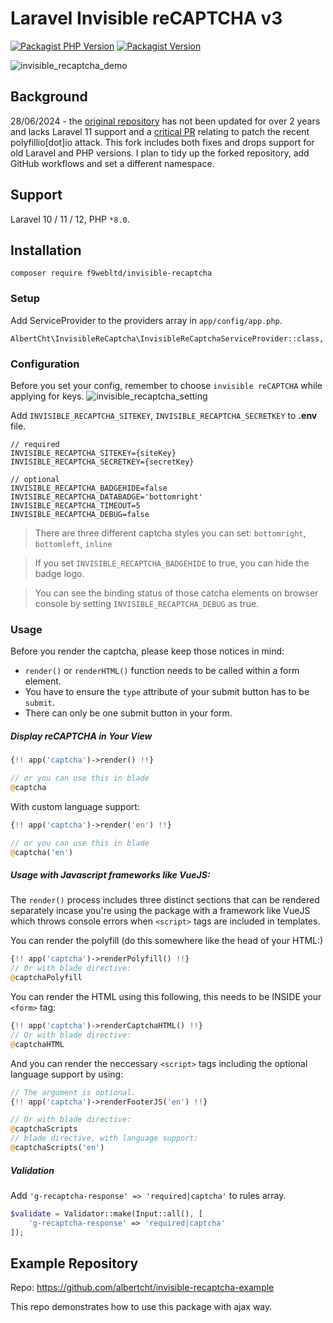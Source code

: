 Laravel Invisible reCAPTCHA v3
==========
[![Packagist PHP Version](https://img.shields.io/packagist/php-v/f9webltd/invisible-recaptcha?style=flat-square)](https://packagist.org/packages/f9webltd/invisible-recaptcha)
[![Packagist Version](https://img.shields.io/packagist/v/f9webltd/invisible-recaptcha?style=flat-square)](https://packagist.org/packages/f9webltd/invisible-recaptcha)

![invisible_recaptcha_demo](http://i.imgur.com/1dZ9XKn.png)

## Background

28/06/2024 - the [original repository](https://github.com/albertcht/invisible-recaptcha) has not been updated for over 2 years and lacks Laravel 11 support and a [critical PR](https://github.com/albertcht/invisible-recaptcha/pull/173) relating to patch the recent polyfillio[dot]io attack. This fork includes both fixes and drops support for old Laravel and PHP versions. I plan to tidy up the forked repository, add GitHub workflows and set a different namespace.

## Support

Laravel 10 / 11 / 12, PHP `*8.0`.

## Installation

```
composer require f9webltd/invisible-recaptcha
```

### Setup

Add ServiceProvider to the providers array in `app/config/app.php`.

```
AlbertCht\InvisibleReCaptcha\InvisibleReCaptchaServiceProvider::class,
```

### Configuration
Before you set your config, remember to choose `invisible reCAPTCHA` while applying for keys.
![invisible_recaptcha_setting](http://i.imgur.com/zIAlKbY.jpg)

Add `INVISIBLE_RECAPTCHA_SITEKEY`, `INVISIBLE_RECAPTCHA_SECRETKEY` to **.env** file.

```
// required
INVISIBLE_RECAPTCHA_SITEKEY={siteKey}
INVISIBLE_RECAPTCHA_SECRETKEY={secretKey}

// optional
INVISIBLE_RECAPTCHA_BADGEHIDE=false
INVISIBLE_RECAPTCHA_DATABADGE='bottomright'
INVISIBLE_RECAPTCHA_TIMEOUT=5
INVISIBLE_RECAPTCHA_DEBUG=false
```

> There are three different captcha styles you can set: `bottomright`, `bottomleft`, `inline`

> If you set `INVISIBLE_RECAPTCHA_BADGEHIDE` to true, you can hide the badge logo.

> You can see the binding status of those catcha elements on browser console by setting `INVISIBLE_RECAPTCHA_DEBUG` as true.

### Usage

Before you render the captcha, please keep those notices in mind:

* `render()` or `renderHTML()` function needs to be called within a form element.
* You have to ensure the `type` attribute of your submit button has to be `submit`.
* There can only be one submit button in your form.

##### Display reCAPTCHA in Your View

```php
{!! app('captcha')->render() !!}

// or you can use this in blade
@captcha
```

With custom language support:

```php
{!! app('captcha')->render('en') !!}

// or you can use this in blade
@captcha('en')
```

##### Usage with Javascript frameworks like VueJS:

The `render()` process includes three distinct sections that can be rendered separately incase you're using the package with a framework like VueJS which throws console errors when `<script>` tags are included in templates.

You can render the polyfill (do this somewhere like the head of your HTML:)

```php
{!! app('captcha')->renderPolyfill() !!}
// Or with blade directive:
@captchaPolyfill
```

You can render the HTML using this following, this needs to be INSIDE your `<form>` tag:

```php
{!! app('captcha')->renderCaptchaHTML() !!}
// Or with blade directive:
@captchaHTML
```

And you can render the neccessary `<script>` tags including the optional language support by using:

```php
// The argument is optional.
{!! app('captcha')->renderFooterJS('en') !!}

// Or with blade directive:
@captchaScripts
// blade directive, with language support:
@captchaScripts('en')

```

##### Validation

Add `'g-recaptcha-response' => 'required|captcha'` to rules array.

```php
$validate = Validator::make(Input::all(), [
    'g-recaptcha-response' => 'required|captcha'
]);
```

## Example Repository
Repo: https://github.com/albertcht/invisible-recaptcha-example

This repo demonstrates how to use this package with ajax way.
